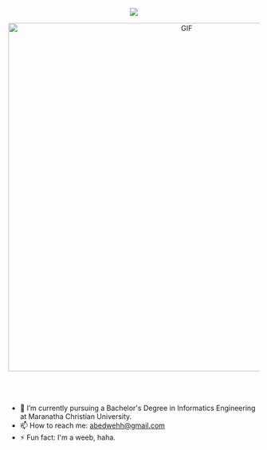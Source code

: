



<p align="center">
  <img src="https://readme-typing-svg.herokuapp.com/?lines=Hi+there+👋;Abednego+Steven+here!)](https://git.io/typing-svg">
</p>



<div align="center">
<img hight="300" width="700" alt="GIF" align="center" src="https://thumbs.gfycat.com/AfraidJitteryAlbertosaurus-size_restricted.gif">
</div>
<br>
<br>
<br>


- 🔭 I’m currently pursuing a Bachelor's Degree in Informatics Engineering at Maranatha Christian University.
- 📫 How to reach me: abedwehh@gmail.com
- ⚡ Fun fact: I'm a weeb, haha.

